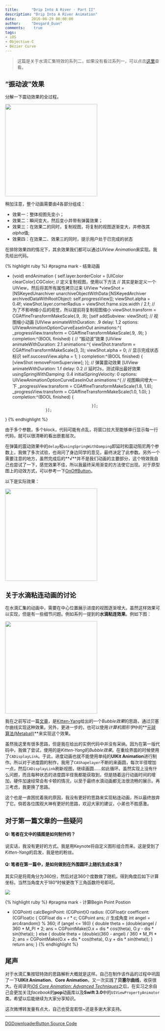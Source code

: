 ```yaml
---
title:      "Drip Into A River · Part II"
description: "Drip Into A River Animation"
date:       2016-06-29 00:00:00
author:     "Desgard_Duan"
comments: 	 true
tags:
- iOS
- Objective-C
- Bézier Curve
---
```


> 这篇是关于水滴汇集特效的系列二，如果没有看过系列一，可以点击[这里](https://desgard.com/2016/06/28/DGDownloaderButton/)查看。

## “振动波”效果

分解一下震动效果的全过程。

<img src="http://7xwh85.com1.z0.glb.clouddn.com/img_1.gif" width="300px"/>

稍加注意，整个动画需要由4各部分组成：

* 效果一：整体视图先变小；
* 效果二：瞬间变大，然后变小并带有弹簧效果；
* 效果三：在效果二的同时，复制视图，将复制的视图逐渐变大，并修改其*alpha*值;
* 效果四：在效果二、效果三的同时，提示用户处于已完成的状态

在排除效果四的情况下，其余效果我们都可以通过*UIView Animation*来实现。我先给出代码。

{% highlight ruby %}
#pragma mark - 结束动画
- (void) endAnimation {
    self.layer.borderColor = [UIColor clearColor].CGColor;
    // 定义复制视图，使用以下方法
    // 其实是新定义一个UIView，然后将其所有属性拷贝过来
    UIView *viewShot = [NSKeyedUnarchiver unarchiveObjectWithData:[NSKeyedArchiver archivedDataWithRootObject: self.progressView]];
    viewShot.alpha = 0.4f;
    viewShot.layer.cornerRadius = viewShot.frame.size.width / 2.f;
    // 为了不影响缩小后的视觉，所以提前将复制视图缩小
    viewShot.transform = CGAffineTransformMakeScale(.9, .9);
    [self addSubview: viewShot];
    // 视图缩小动画
    [UIView animateWithDuration: .9
                          delay: 1.2
                        options: UIViewAnimationOptionCurveEaseInOut
                     animations:^{
                         _progressView.transform = CGAffineTransformMakeScale(.9, .9);
                     }
                     completion:^(BOOL finished) {
                         // “振动波”效果
                         [UIView animateWithDuration: 2.1
                                          animations:^{
                                              viewShot.transform = CGAffineTransformMakeScale(3, 3);
                                              viewShot.alpha = 0;
                                              // 显示完成状态标识
                                              self.successView.alpha = 1;
                                          }
                                          completion:^(BOOL finished) {
                                              [viewShot removeFromSuperview];
                                          }];
                         // 弹簧震动效果
                         [UIView animateWithDuration: 1.f
                                               delay: 0.2 // 延时2s，测试得出最好效果
                              usingSpringWithDamping: 0.4
                               initialSpringVelocity: 0
                                             options: UIViewAnimationOptionCurveEaseInOut
                                          animations:^{
                                              // 视图瞬间增大一下
                                              _progressView.transform = CGAffineTransformMakeScale(1.8, 1.8);
                                              _progressView.transform = CGAffineTransformMakeScale(1.0, 1.0);
                                          }
                                          completion:^(BOOL finished) {
                                              
                                          }];
                     }];
}
{% endhighlight %}

由于多个参数，多个block，代码可能有点乱，将窗口拉大至能够单行显示每一行代码，就可以很清晰的看出嵌套层次。

在弹簧的震动效果中的`delay`和`usingSpringWithDamping`即延时和震动阻尼两个参数上，我做了多次试验，也询问了身边同学的意见，最终决定了此参数。另外一个需要注意的地方，虽然完成后的**√**并不是我们动画的主要部分，这个特效我自己也尝试了一下，感觉效果不佳，所以我最终采用渐变的方法使它出现。对于原型图上的动效方式，可以参考一下[OnOffButton](https://github.com/rakaramos/OnOffButton)。

以下是实际效果：

<img src="http://7xwh85.com1.z0.glb.clouddn.com/img_2.gif" width="300px"/>

## 关于水滴粘连动画的讨论

在水滴汇集的动画中，需要在中心位置展示进度的视图逐渐增大。虽然这样效果可以实现，但是有一些细节问题。例如系列一提到的**水滴粘连效果**。例如下图：

<img src="http://7xwh85.com1.z0.glb.clouddn.com/img_3-1.jpg" width="300px"/>

我在之前写过一篇[文章](https://desgard.com/2016/05/28/DGSlimeView/)，是[Kitten-Yang](http://kittenyang.com/drawablebubble/)给出的一个*Bubble效果*的思路，通过贝塞尔曲线实现这种效果。另外，更进一步的，也可以使用*计算机图形学*中的**[元球算法(Metaball)](https://en.wikipedia.org/wiki/Metaballs)**来实现这个效果。

虽然我这里有很多思路，但是我在给出的实例代码中并没有采纳。因为在第一版代码中，我做了尝试，使用的是*Kitten-Yang*的*Bubble效果*。在重绘界面的时候使用了`CADisplayLink`。于此，进度动画也就不能使用单纯的**UIKit Animation**进行制作。所以对于进度圆的制作，我用了`CAShapelayer`不断的来画圆，每次半径增加一点，然后`CADisplayLink`刷新视图，继续画圆……如此循环。虽然实现上没有什么问题，而且每种状态的进度圆半径我都能获取到，但是随着运行动画时间的增加，硬件加速经常会有卡顿的情况，以至于最终水滴动画都无法很流畅的展示。再三考虑，我更换了思路。

这个也是一直困扰着我的原因，我没有更好的思路来实现粘连动画，所以最终放弃了它。倘若各位围观大神有更好的思路，欢迎大家的建议，小弟也不胜感激。

## 对于第一篇文章的一些疑问

#### Q: 笔者在文中的插图是如何制作的？

说实话，我没有更好的方式。我是用Keynote将自定义图形组合而来。这是受到了*Kitten-Yang*的启发，我是他的粉丝。

#### Q: 笔者在第一篇中，是如何做到在外围圆环上随机生成水滴？

其实只是将周角分为360份，然后对这360个度数做了随机，得到角度后如下计算坐标。当然当角度大于180°时候更改下三角函数符号即可。

<img src="http://7xwh85.com1.z0.glb.clouddn.com/img_4.jpeg"/>

{% highlight ruby %}
#pragma mark - 计算Begin Point Postion
+ (CGPoint) calcBeginPoint: (CGPoint)O radius: (CGFloat)r coefficent: (CGFloat)c {
    CGFloat dis = r * c;
    CGPoint ans;
    // 生成角度
    int angel = arc4random() % 360;
    if (angel <= 180) {
        double theta = (double)angel / 360 * M_PI * 2;
        ans = CGPointMake(O.x + dis * cos(theta), O.y - dis * sin(theta));
    } else {
        double theta = (double)(360 - angel) / 360 * M_PI * 2;
        ans = CGPointMake(O.x + dis * cos(theta), O.y + dis * sin(theta));
    }
    return ans;
}
{% endhighlight %}


## 尾声

对于水滴汇集按钮特效的思路解析大概就是这样。自己在制作该作品的过程中巩固了一下**UIKit Animation**、**Core Animation**，又一次实践了**贝塞尔曲线**，收获很大。在阅读完[*iOS Core Animation: Advanced Techniques*](https://www.gitbook.com/book/zsisme/ios-/details)之后，在实习之余自己会更加关注*facebook*的**pop**动画库以及**Swift 3.0**中的`UIViewPropertyAnimator`类。希望以后能继续为大家分享知识。

这次微博转发量有点大，自己也受宠若惊~还是多谢大家支持。

---

[DGDownloaderButton Source Code](https://github.com/dgytdhy/DGDownloaderButton)







